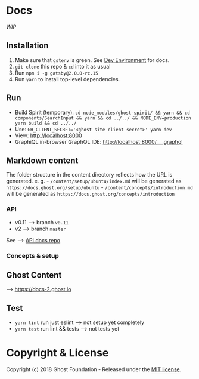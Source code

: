 # Docs

*WIP*

## Installation
1. Make sure that `gstenv` is green. See [Dev Environment](https://hq.ghost.org/dev-environment/) for docs.
2. `git clone` this repo & `cd` into it as usual
3. Run `npm i -g gatsby@2.0.0-rc.15`
3. Run `yarn` to install top-level dependencies.

## Run
- Build Spirit (temporary): `cd node_modules/ghost-spirit/ && yarn && cd components/SearchInput && yarn && cd ../../ && NODE_ENV=production yarn build && cd ../../`
- Use: `GH_CLIENT_SECRET='<ghost site client secret>' yarn dev`
- View: [http://localhost:8000](http://localhost:8000)
- GraphiQL in-browser GraphQL IDE: [http://localhost:8000/___graphql](http://localhost:8000/___graphql)

## Markdown content

The folder structure in the content directory reflects how the URL is generated.
e. g.
    - `/content/setup/ubuntu/index.md` will be generated as `https://docs.ghost.org/setup/ubuntu`
    - `/content/concepts/introduction.md` will be generated as `https://docs.ghost.org/concepts/introduction`

### API

- v0.11 --> branch `v0.11`
- v2 --> branch `master`

See --> [API docs repo](https://github.com/TryGhost/docs-api)

### Concepts & setup

## Ghost Content

--> https://docs-2.ghost.io

## Test
- `yarn lint` run just eslint --> not setup yet completely
- `yarn test` run lint && tests --> not tests yet

# Copyright & License

Copyright (c) 2018 Ghost Foundation - Released under the [MIT license](LICENSE).
